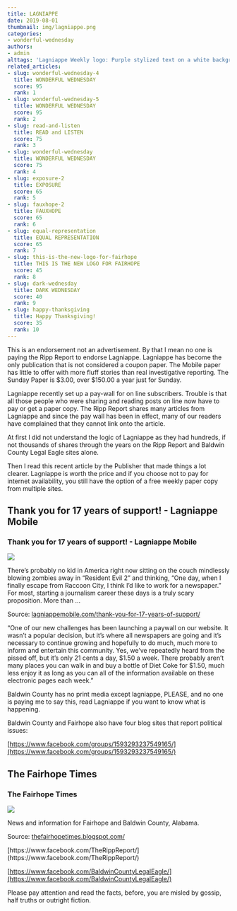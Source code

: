 ```yaml
---
title: LAGNIAPPE
date: 2019-08-01
thumbnail: img/lagniappe.png
categories:
- wonderful-wednesday
authors:
- admin
alttags: 'Lagniappe Weekly logo: Purple stylized text on a white background, highlighted as a publication offering investigative rep...'
related_articles:
- slug: wonderful-wednesday-4
  title: WONDERFUL WEDNESDAY
  score: 95
  rank: 1
- slug: wonderful-wednesday-5
  title: WONDERFUL WEDNESDAY
  score: 95
  rank: 2
- slug: read-and-listen
  title: READ and LISTEN
  score: 75
  rank: 3
- slug: wonderful-wednesday
  title: WONDERFUL WEDNESDAY
  score: 75
  rank: 4
- slug: exposure-2
  title: EXPOSURE
  score: 65
  rank: 5
- slug: fauxhope-2
  title: FAUXHOPE
  score: 65
  rank: 6
- slug: equal-representation
  title: EQUAL REPRESENTATION
  score: 65
  rank: 7
- slug: this-is-the-new-logo-for-fairhope
  title: THIS IS THE NEW LOGO FOR FAIRHOPE
  score: 45
  rank: 8
- slug: dark-wednesday
  title: DARK WEDNESDAY
  score: 40
  rank: 9
- slug: happy-thanksgiving
  title: Happy Thanksgiving!
  score: 35
  rank: 10
---
```

This is an endorsement not an advertisement. By that I mean no one is paying the Ripp Report to endorse Lagniappe. Lagniappe has become the only publication that is not considered a coupon paper. The Mobile paper has little to offer with more fluff stories than real investigative reporting. The Sunday Paper is $3.00, over $150.00 a year just for Sunday.

Lagniappe recently set up a pay-wall for on line subscribers. Trouble is that all those people who were sharing and reading posts on line now have to pay or get a paper copy. The Ripp Report shares many articles from Lagniappe and since the pay wall has been in effect, many of our readers have complained that they cannot link onto the article.

At first I did not understand the logic of Lagniappe as they had hundreds, if not thousands of shares through the years on the Ripp Report and Baldwin County Legal Eagle sites alone.

Then I read this recent article by the Publisher that made things a lot clearer. Lagniappe is worth the price and if you choose not to pay for internet availability, you still have the option of a free weekly paper copy from multiple sites.

<div class="link-preview">

## Thank you for 17 years of support! - Lagniappe Mobile

### Thank you for 17 years of support! - Lagniappe Mobile

![](https://lagniappemobile.com/wp-content/uploads/2016/11/DTT.jpg)

There’s probably no kid in America right now sitting on the couch mindlessly blowing zombies away in “Resident Evil 2” and thinking, “One day, when I finally escape from Raccoon City, I think I’d like to work for a newspaper.” For most, starting a journalism career these days is a truly scary proposition. More than …

Source: [lagniappemobile.com/thank-you-for-17-years-of-support/](https://lagniappemobile.com/thank-you-for-17-years-of-support/)

</div>
“One of our new challenges has been launching a paywall on our website. It wasn’t a popular decision, but it’s where all newspapers are going and it’s necessary to continue growing and hopefully to do much, much more to inform and entertain this community. Yes, we’ve repeatedly heard from the pissed off, but it’s only 21 cents a day, $1.50 a week. There probably aren’t many places you can walk in and buy a bottle of Diet Coke for $1.50, much less enjoy it as long as you can all of the information available on these electronic pages each week.”

Baldwin County has no print media except lagniappe, PLEASE, and no one is paying me to say this, read Lagniappe if you want to know what is happening.

Baldwin County and Fairhope also have four blog sites that report political issues:

[https://www.facebook.com/groups/1593293237549165/](https://www.facebook.com/groups/1593293237549165/)

<div class="link-preview">

## The Fairhope Times

### The Fairhope Times

![](https://resources.blogblog.com/img/icon18_wrench_allbkg.png)

News and information for Fairhope and Baldwin County, Alabama.

Source: [thefairhopetimes.blogspot.com/](https://thefairhopetimes.blogspot.com/)

</div>
[https://www.facebook.com/TheRippReport/](https://www.facebook.com/TheRippReport/)

[https://www.facebook.com/BaldwinCountyLegalEagle/](https://www.facebook.com/BaldwinCountyLegalEagle/)

Please pay attention and read the facts, before, you are misled by gossip, half truths or outright fiction.
